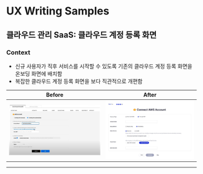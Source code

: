 # UX Writing Samples

## 클라우드 관리 SaaS: 클라우드 계정 등록 화면

### Context

- 신규 사용자가 직후 서비스를 시작할 수 있도록 기존의 클라우드 계정 등록 화면을 온보딩 화면에 배치함
- 복잡한 클라우드 계정 등록 화면을 보다 직관적으로 개편함

| Before | After |
|--------|-------|
| ![Before](../../assets/aws_before.jpg) | ![After](../../assets/aws_after.jpg) |



---




